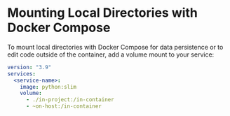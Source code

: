 # Mounting Local Directories with Docker Compose

To mount local directories with Docker Compose for data persistence or to edit
code outside of the container, add a volume mount to your service:

```yaml
version: "3.9"
services:
  <service-name>:
    image: python:slim
    volume:
      - ./in-project:/in-container
      - ~on-host:/in-container
```